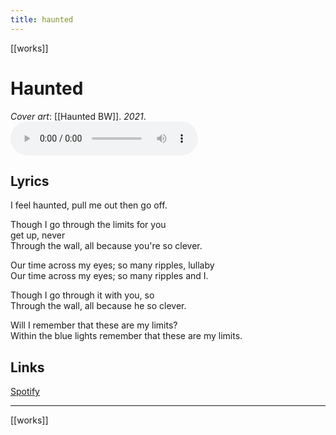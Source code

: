 ```yaml
---
title: haunted
---
```


[[works]]

# Haunted
*Cover art*: [[Haunted BW]]. *2021*.
<audio src="assets/05 - Yama He - mimi2 Haunted rework + Intro 3.mp3" controls preload></audio>

## Lyrics

I feel haunted, pull me out 
then go off. 

Though I go through the limits for you  
get up, never  
Through the wall, all because you're so clever.  

Our time across my eyes; so many ripples, lullaby  
Our time across my eyes; so many ripples and I.  

Though I go through it with you, so  
Through the wall, all because he so clever.  

Will I remember that these are my limits?  
Within the blue lights remember that these are my limits.  

## Links

[Spotify](https://open.spotify.com/track/2tiBRY3VqfWtb5WuyQANOg?si=f02b382205804259)

---

[[works]]